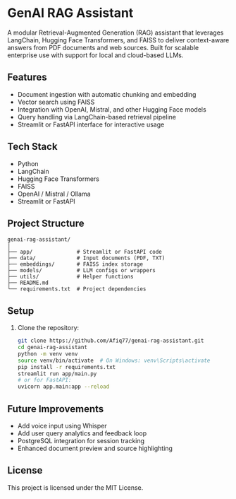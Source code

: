 # GenAI RAG Assistant

A modular Retrieval-Augmented Generation (RAG) assistant that leverages LangChain, Hugging Face Transformers, and FAISS to deliver context-aware answers from PDF documents and web sources. Built for scalable enterprise use with support for local and cloud-based LLMs.

## Features

- Document ingestion with automatic chunking and embedding
- Vector search using FAISS
- Integration with OpenAI, Mistral, and other Hugging Face models
- Query handling via LangChain-based retrieval pipeline
- Streamlit or FastAPI interface for interactive usage

## Tech Stack

- Python
- LangChain
- Hugging Face Transformers
- FAISS
- OpenAI / Mistral / Ollama
- Streamlit or FastAPI

## Project Structure

```
genai-rag-assistant/
│
├── app/              # Streamlit or FastAPI code
├── data/             # Input documents (PDF, TXT)
├── embeddings/       # FAISS index storage
├── models/           # LLM configs or wrappers
├── utils/            # Helper functions
├── README.md
└── requirements.txt  # Project dependencies
```



## Setup

1. Clone the repository:
   ```bash
   git clone https://github.com/Afiq77/genai-rag-assistant.git
   cd genai-rag-assistant
   python -m venv venv
   source venv/bin/activate  # On Windows: venv\Scripts\activate
   pip install -r requirements.txt
   streamlit run app/main.py
   # or for FastAPI:
   uvicorn app.main:app --reload

## Future Improvements

- Add voice input using Whisper
- Add user query analytics and feedback loop
- PostgreSQL integration for session tracking
- Enhanced document preview and source highlighting


## License

This project is licensed under the MIT License.


